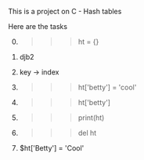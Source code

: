 This is a project on C - Hash tables



Here are the tasks 


0. >>> ht = {}



1. djb2



2. key -> index



3. >>> ht['betty'] = 'cool'



4. >>> ht['betty']



5. >>> print(ht)



6. >>> del ht



7. $ht['Betty'] = 'Cool'

